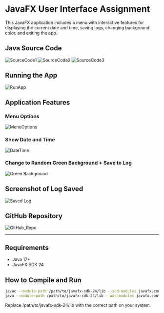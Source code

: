 # JavaFX User Interface Assignment

This JavaFX application includes a menu with interactive features for displaying the current date and time, saving logs, changing background color, and exiting the app.

## Java Source Code

![SourceCode1](Screenshots/SourceCode1.png)
![SourceCode2](Screenshots/SourceCode2.png)
![SourceCode3](Screenshots/SourceCode3.png)

## Running the App

![RunApp](Screenshots/RunApp.png)

## Application Features

### Menu Options

![MenuOptions](Screenshots/MenuOptions.png)

### Show Date and Time

![DateTime](Screenshots/DateTime.png)

### Change to Random Green Background + Save to Log

![Green Background](Screenshots/GreenBG.png)

## Screenshot of Log Saved
![Saved Log](Screenshots/SavedLog.png)

## GitHub Repository
![GitHub_Repo](Screenshots/GitHubRepo.png)

---

## Requirements

- Java 17+
- JavaFX SDK 24

## How to Compile and Run

```bash
javac --module-path /path/to/javafx-sdk-24/lib --add-modules javafx.controls -d out src/UserInterfaceI.java
java --module-path /path/to/javafx-sdk-24/lib --add-modules javafx.controls -cp out UserInterfaceI
```

Replace /path/to/javafx-sdk-24/lib with the correct path on your system.

